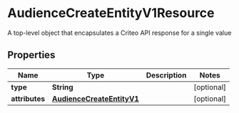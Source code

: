 

# AudienceCreateEntityV1Resource

A top-level object that encapsulates a Criteo API response for a single value

## Properties

Name | Type | Description | Notes
------------ | ------------- | ------------- | -------------
**type** | **String** |  |  [optional]
**attributes** | [**AudienceCreateEntityV1**](AudienceCreateEntityV1.md) |  |  [optional]



